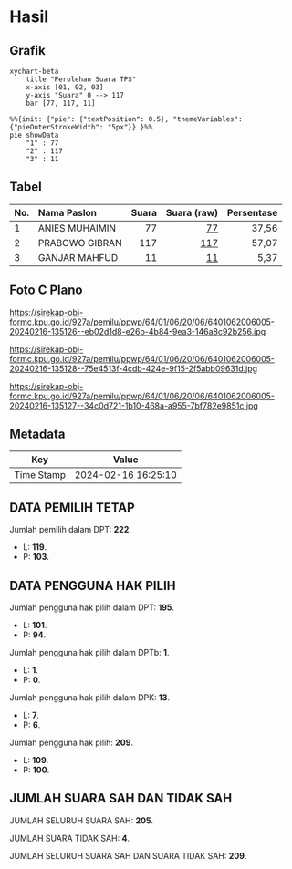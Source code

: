 # Hasil

## Grafik

```mermaid
xychart-beta
    title "Perolehan Suara TPS"
    x-axis [01, 02, 03]
    y-axis "Suara" 0 --> 117
    bar [77, 117, 11]
```

```mermaid
%%{init: {"pie": {"textPosition": 0.5}, "themeVariables": {"pieOuterStrokeWidth": "5px"}} }%%
pie showData
    "1" : 77
    "2" : 117
    "3" : 11
```

## Tabel

| No. | Nama Paslon    | Suara | Suara (raw) | Persentase |
|:--- |:-------------- | -----:| -----------:| ----------:|
| 1   | ANIES MUHAIMIN | 77    | [77][p-1]   | 37,56      |
| 2   | PRABOWO GIBRAN | 117   | [117][p-2]  | 57,07      |
| 3   | GANJAR MAHFUD  | 11    | [11][p-3]   | 5,37       |


[p-1]: https://github.com/gigit-pemilu/pemilu-2024-64-kalimantan-timur/blob/main/pilpres/hitung-suara/sub/64-kalimantan-timur/sub/01-paser/sub/06-long-ikis/sub/2006-lombok/sub/005-tps/sub/paslon-1.txt
[p-2]: https://github.com/gigit-pemilu/pemilu-2024-64-kalimantan-timur/blob/main/pilpres/hitung-suara/sub/64-kalimantan-timur/sub/01-paser/sub/06-long-ikis/sub/2006-lombok/sub/005-tps/sub/paslon-2.txt
[p-3]: https://github.com/gigit-pemilu/pemilu-2024-64-kalimantan-timur/blob/main/pilpres/hitung-suara/sub/64-kalimantan-timur/sub/01-paser/sub/06-long-ikis/sub/2006-lombok/sub/005-tps/sub/paslon-3.txt

## Foto C Plano

https://sirekap-obj-formc.kpu.go.id/927a/pemilu/ppwp/64/01/06/20/06/6401062006005-20240216-135126--eb02d1d8-e26b-4b84-9ea3-146a8c92b256.jpg

https://sirekap-obj-formc.kpu.go.id/927a/pemilu/ppwp/64/01/06/20/06/6401062006005-20240216-135128--75e4513f-4cdb-424e-9f15-2f5abb09631d.jpg

https://sirekap-obj-formc.kpu.go.id/927a/pemilu/ppwp/64/01/06/20/06/6401062006005-20240216-135127--34c0d721-1b10-468a-a955-7bf782e9851c.jpg


## Metadata

| Key        | Value               |
| ---------- | ------------------- |
| Time Stamp | 2024-02-16 16:25:10 |


## DATA PEMILIH TETAP

Jumlah pemilih dalam DPT: **222**.
 * L: **119**.
 * P: **103**.

## DATA PENGGUNA HAK PILIH

Jumlah pengguna hak pilih dalam DPT: **195**.
 * L: **101**.
 * P: **94**.

Jumlah pengguna hak pilih dalam DPTb: **1**.
 * L: **1**.
 * P: **0**.

Jumlah pengguna hak pilih dalam DPK: **13**.
 * L: **7**.
 * P: **6**.

Jumlah pengguna hak pilih: **209**.
 * L: **109**.
 * P: **100**.

## JUMLAH SUARA SAH DAN TIDAK SAH

JUMLAH SELURUH SUARA SAH: **205**.

JUMLAH SUARA TIDAK SAH: **4**.

JUMLAH SELURUH SUARA SAH DAN SUARA TIDAK SAH: **209**.


